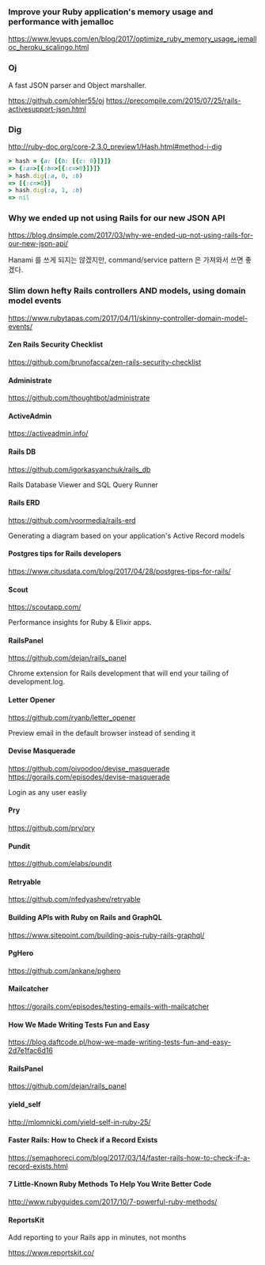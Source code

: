 ### Improve your Ruby application's memory usage and performance with jemalloc

https://www.levups.com/en/blog/2017/optimize_ruby_memory_usage_jemalloc_heroku_scalingo.html


### Oj

A fast JSON parser and Object marshaller.

https://github.com/ohler55/oj
https://precompile.com/2015/07/25/rails-activesupport-json.html


### Dig

http://ruby-doc.org/core-2.3.0_preview1/Hash.html#method-i-dig

```ruby
> hash = {a: [{b: [{c: 0}]}]}
=> {:a=>[{:b=>[{:c=>0}]}]}
> hash.dig(:a, 0, :b)
=> [{:c=>0}]
> hash.dig(:a, 1, :b)
=> nil
```


### Why we ended up not using Rails for our new JSON API

https://blog.dnsimple.com/2017/03/why-we-ended-up-not-using-rails-for-our-new-json-api/

Hanami 를 쓰게 되지는 않겠지만, command/service pattern 은 가져와서 쓰면 좋겠다.


### Slim down hefty Rails controllers AND models, using domain model events

https://www.rubytapas.com/2017/04/11/skinny-controller-domain-model-events/


#### Zen Rails Security Checklist

https://github.com/brunofacca/zen-rails-security-checklist


#### Administrate

https://github.com/thoughtbot/administrate

#### ActiveAdmin

https://activeadmin.info/


#### Rails DB

https://github.com/igorkasyanchuk/rails_db

Rails Database Viewer and SQL Query Runner


#### Rails ERD

https://github.com/voormedia/rails-erd

Generating a diagram based on your application's Active Record models


#### Postgres tips for Rails developers

https://www.citusdata.com/blog/2017/04/28/postgres-tips-for-rails/


#### Scout

https://scoutapp.com/

Performance insights for Ruby & Elixir apps.


#### RailsPanel

https://github.com/dejan/rails_panel

Chrome extension for Rails development that will end your tailing of development.log.


#### Letter Opener

https://github.com/ryanb/letter_opener

Preview email in the default browser instead of sending it


#### Devise Masquerade

https://github.com/oivoodoo/devise_masquerade  
https://gorails.com/episodes/devise-masquerade

Login as any user easliy


#### Pry

https://github.com/pry/pry


#### Pundit

https://github.com/elabs/pundit


#### Retryable

https://github.com/nfedyashev/retryable


#### Building APIs with Ruby on Rails and GraphQL

https://www.sitepoint.com/building-apis-ruby-rails-graphql/


#### PgHero

https://github.com/ankane/pghero


#### Mailcatcher

https://gorails.com/episodes/testing-emails-with-mailcatcher


#### How We Made Writing Tests Fun and Easy

https://blog.daftcode.pl/how-we-made-writing-tests-fun-and-easy-2d7e1fac6d16


#### RailsPanel

https://github.com/dejan/rails_panel


#### yield_self

http://mlomnicki.com/yield-self-in-ruby-25/


#### Faster Rails: How to Check if a Record Exists

https://semaphoreci.com/blog/2017/03/14/faster-rails-how-to-check-if-a-record-exists.html


#### 7 Little-Known Ruby Methods To Help You Write Better Code

http://www.rubyguides.com/2017/10/7-powerful-ruby-methods/

#### ReportsKit

Add reporting to your Rails app in minutes, not months

https://www.reportskit.co/

